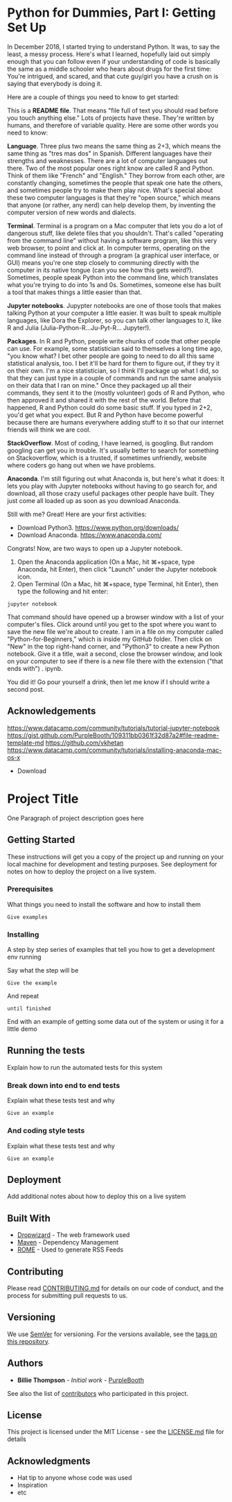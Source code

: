 # Python for Dummies, Part I: Getting Set Up 

In December 2018, I started trying to understand Python. It was, to say the least, a messy process. Here's what I learned, hopefully laid out simply enough that you can follow even if your understanding of code is basically the same as a middle schooler who hears about drugs for the first time: You're intrigued, and scared, and that cute guy/girl you have a crush on is saying that everybody is doing it. 

Here are a couple of things you need to know to get started: 

This is a **README file**. That means "file full of text you should read before you touch anything else." Lots of projects have these. They're written by humans, and therefore of variable quality. Here are some other words you need to know: 

**Language**. Three plus two means the same thing as 2+3, which means the same thing as "tres mas dos" in Spanish. Different languages have their strengths and weaknesses. There are a lot of computer languages out there. Two of the most popular ones right know are called R and Python. Think of them like "French" and "English." They borrow from each other, are constantly changing, sometimes the people that speak one hate the others, and sometimes people try to make them play nice. What's special about these two computer languages is that they're "open source," which means that anyone (or rather, any nerd) can help develop them, by inventing the computer version of new words and dialects. 

**Terminal**. Terminal is a program on a Mac computer that lets you do a lot of dangerous stuff, like delete files that you shouldn't. That's called "operating from the command line" without having a software program, like this very web browser, to point and click at. In computer terms, operating on the command line instead of through a program (a graphical user interface, or GUI) means you're one step closely to communing directly with the computer in its native tongue (can you see how this gets weird?). Sometimes, people speak Python into the command line, which translates what you're trying to do into 1s and 0s. Sometimes, someone else has built a tool that makes things a little easier than that. 

**Jupyter notebooks**. Jupypter notebooks are one of those tools that makes talking Python at your computer a little easier. It was built to speak multiple languages, like Dora the Explorer, so you can talk other languages to it, like R and Julia (Julia-Python-R...Ju-Pyt-R... Jupyter!). 

**Packages**. In R and Python, people write chunks of code that other people can use. For example, some statistician said to themselves a long time ago, "you know what? I bet other people are going to need to do all this same statistical analysis, too. I bet it'll be hard for them to figure out, if they try it on their own. I'm a nice statistician, so I think I'll package up what I did, so that they can just type in a couple of commands and run the same analysis on their data that I ran on mine." Once they packaged up all their commands, they sent it to the (mostly volunteer) gods of R and Python, who then approved it and shared it with the rest of the world. Before that happened, R and Python could do some basic stuff. If you typed in 2+2, you'd get what you expect. But R and Python have become powerful because there are humans everywhere adding stuff to it so that our internet friends will think we are cool. 

**StackOverflow**. Most of coding, I have learned, is googling. But random googling can get you in trouble. It's usually better to search for something on Stackoverflow, which is a trusted, if sometimes unfriendly, website where coders go hang out when we have problems. 

**Anaconda**. I'm still figuring out what Anaconda is, but here's what it does: It lets you play with Jupyter notebooks without having to go search for, and download, all those crazy useful packages other people have built. They just come all loaded up as soon as you download Anaconda. 

Still with me? Great! Here are your first activities: 

* Download Python3. https://www.python.org/downloads/
* Download Anaconda. https://www.anaconda.com/

Congrats! Now, are two ways to open up a Jupyter notebook. 

1. Open the Anaconda application (On a Mac, hit ⌘+space, type Anaconda, hit Enter), then click "Launch" under the Jupyter notebook icon. 
2. Open Terminal (On a Mac, hit ⌘+space, type Terminal, hit Enter), then type the following and hit enter: 

```
jupyter notebook
```

That command should have opened up a browser window with a list of your computer's files. Click around until you get to the spot where you want to save the new file we're about to create. I am in a file on my computer called "Python-for-Beginners," which is inside my GitHub folder. Then click on "New" in the top right-hand corner, and "Python3" to create a new Python notebook. Give it a title, wait a second, close the browser window, and look on your computer to see if there is a new file there with the extension ("that ends with") . ipynb. 

You did it! Go pour yourself a drink, then let me know if I should write a second post. 


## Acknowledgements 
https://www.datacamp.com/community/tutorials/tutorial-jupyter-notebook
https://gist.github.com/PurpleBooth/109311bb0361f32d87a2#file-readme-template-md
https://github.com/vkhetan
https://www.datacamp.com/community/tutorials/installing-anaconda-mac-os-x 

- Download 

# Project Title

One Paragraph of project description goes here

## Getting Started

These instructions will get you a copy of the project up and running on your local machine for development and testing purposes. See deployment for notes on how to deploy the project on a live system.

### Prerequisites

What things you need to install the software and how to install them

```
Give examples
```

### Installing

A step by step series of examples that tell you how to get a development env running

Say what the step will be

```
Give the example
```

And repeat

```
until finished
```

End with an example of getting some data out of the system or using it for a little demo

## Running the tests

Explain how to run the automated tests for this system

### Break down into end to end tests

Explain what these tests test and why

```
Give an example
```

### And coding style tests

Explain what these tests test and why

```
Give an example
```

## Deployment

Add additional notes about how to deploy this on a live system

## Built With

* [Dropwizard](http://www.dropwizard.io/1.0.2/docs/) - The web framework used
* [Maven](https://maven.apache.org/) - Dependency Management
* [ROME](https://rometools.github.io/rome/) - Used to generate RSS Feeds

## Contributing

Please read [CONTRIBUTING.md](https://gist.github.com/PurpleBooth/b24679402957c63ec426) for details on our code of conduct, and the process for submitting pull requests to us.

## Versioning

We use [SemVer](http://semver.org/) for versioning. For the versions available, see the [tags on this repository](https://github.com/your/project/tags). 

## Authors

* **Billie Thompson** - *Initial work* - [PurpleBooth](https://github.com/PurpleBooth)

See also the list of [contributors](https://github.com/your/project/contributors) who participated in this project.

## License

This project is licensed under the MIT License - see the [LICENSE.md](LICENSE.md) file for details

## Acknowledgments

* Hat tip to anyone whose code was used
* Inspiration
* etc

